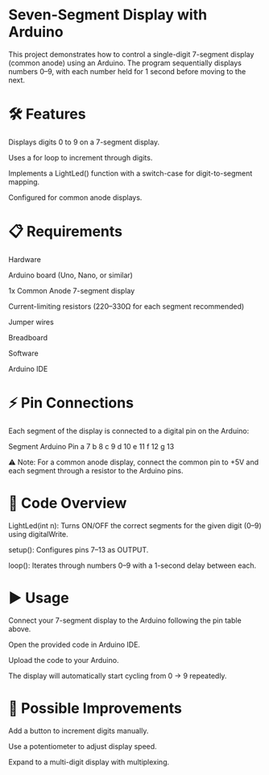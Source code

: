 # Seven-Segment Display with Arduino

This project demonstrates how to control a single-digit 7-segment display (common anode) using an Arduino. The program sequentially displays numbers 0–9, with each number held for 1 second before moving to the next.

# 🛠 Features

Displays digits 0 to 9 on a 7-segment display.

Uses a for loop to increment through digits.

Implements a LightLed() function with a switch-case for digit-to-segment mapping.

Configured for common anode displays.

# 📋 Requirements
Hardware

Arduino board (Uno, Nano, or similar)

1x Common Anode 7-segment display

Current-limiting resistors (220–330Ω for each segment recommended)

Jumper wires

Breadboard

Software

Arduino IDE

# ⚡ Pin Connections

Each segment of the display is connected to a digital pin on the Arduino:

Segment	Arduino Pin
a	7
b	8
c	9
d	10
e	11
f	12
g	13

⚠️ Note: For a common anode display, connect the common pin to +5V and each segment through a resistor to the Arduino pins.

# 📂 Code Overview

LightLed(int n):
Turns ON/OFF the correct segments for the given digit (0–9) using digitalWrite.

setup():
Configures pins 7–13 as OUTPUT.

loop():
Iterates through numbers 0–9 with a 1-second delay between each.

# ▶️ Usage

Connect your 7-segment display to the Arduino following the pin table above.

Open the provided code in Arduino IDE.

Upload the code to your Arduino.

The display will automatically start cycling from 0 → 9 repeatedly.

# 🔮 Possible Improvements

Add a button to increment digits manually.

Use a potentiometer to adjust display speed.

Expand to a multi-digit display with multiplexing.
